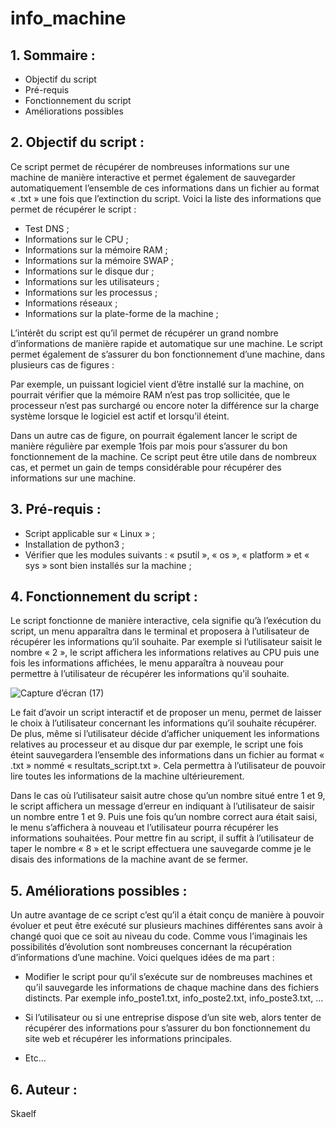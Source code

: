 # info_machine

## 1. Sommaire :

-	Objectif du script
-	Pré-requis
-	Fonctionnement du script
-	Améliorations possibles


## 2.	Objectif du script :

Ce script permet de récupérer de nombreuses informations sur une machine de manière interactive et permet également de sauvegarder automatiquement l’ensemble de ces informations dans un fichier au format « .txt » une fois que l’extinction du script. Voici la liste des informations que permet de récupérer le script :

-	Test DNS ;
-	Informations sur le CPU ;
-	Informations sur la mémoire RAM ;
-	Informations sur la mémoire SWAP ;
-	Informations sur le disque dur ;
-	Informations sur les utilisateurs ;
-	Informations sur les processus ;
-	Informations réseaux ;
-	Informations sur la plate-forme de la machine ;

L’intérêt du script est qu’il permet de récupérer un grand nombre d’informations de manière rapide et automatique sur une machine. Le script permet également de s’assurer du bon fonctionnement d’une machine, dans plusieurs cas de figures :

Par exemple, un puissant logiciel vient d’être installé sur la machine, on pourrait vérifier que la mémoire RAM n’est pas trop sollicitée, que le processeur n’est pas surchargé ou encore noter la différence sur la charge système lorsque le logiciel est actif et lorsqu’il éteint.

Dans un autre cas de figure, on pourrait également lancer le script de manière régulière par exemple 1fois par mois pour s’assurer du bon fonctionnement de la machine.
Ce script peut être utile dans de nombreux cas, et permet un gain de temps considérable pour récupérer des informations sur une machine.


## 3.	Pré-requis :

-	Script applicable sur « Linux » ;
-	Installation de python3 ;
-	Vérifier que les modules suivants : « psutil », « os », « platform » et « sys » sont bien installés sur la machine ;


## 4.	Fonctionnement du script :

Le script fonctionne de manière interactive, cela signifie qu’à l’exécution du script, un menu apparaîtra dans le terminal et proposera à l’utilisateur de récupérer les informations qu’il souhaite. 
Par exemple si l’utilisateur saisit le nombre « 2 », le script affichera les informations relatives au CPU puis une fois les informations affichées, le menu apparaîtra à nouveau pour permettre à l’utilisateur de récupérer les informations qu’il souhaite.

![Capture d’écran (17)](https://user-images.githubusercontent.com/78484229/112192625-6c072780-8c07-11eb-98e2-ae965c8385a6.png)

Le fait d’avoir un script interactif et de proposer un menu, permet de laisser le choix à l’utilisateur concernant les informations qu’il souhaite récupérer. 
De plus, même si l’utilisateur décide d’afficher uniquement les informations relatives au processeur et au disque dur par exemple, le script une fois éteint sauvegardera l’ensemble des informations dans un fichier au format « .txt » nommé « resultats_script.txt ». 
Cela permettra à l’utilisateur de pouvoir lire toutes les informations de la machine ultérieurement. 

Dans le cas où l’utilisateur saisit autre chose qu’un nombre situé entre 1 et 9, le script affichera un message d’erreur en indiquant à l’utilisateur de saisir un nombre entre 1 et 9. Puis une fois qu’un nombre correct aura était saisi, le menu s’affichera à nouveau et l’utilisateur pourra récupérer les informations souhaitées. 
Pour mettre fin au script, il suffit à l’utilisateur de taper le nombre « 8 » et le script effectuera une sauvegarde comme je le disais des informations de la machine avant de se fermer. 


## 5.	Améliorations possibles :

Un autre avantage de ce script c’est qu’il a était conçu de manière à pouvoir évoluer et peut être exécuté sur plusieurs machines différentes sans avoir à changé quoi que ce soit au niveau du code. Comme vous l’imaginais les possibilités d’évolution sont nombreuses concernant la récupération d’informations d’une machine.
Voici quelques idées de ma part :

-	Modifier le script pour qu’il s’exécute sur de nombreuses machines et qu’il sauvegarde les informations de chaque machine dans des fichiers distincts. Par exemple info_poste1.txt, info_poste2.txt, info_poste3.txt, …

-	Si l’utilisateur ou si une entreprise dispose d’un site web, alors tenter de récupérer des informations pour s’assurer du bon fonctionnement du site web et récupérer les informations principales.

-	Etc… 

## 6. Auteur :

Skaelf


